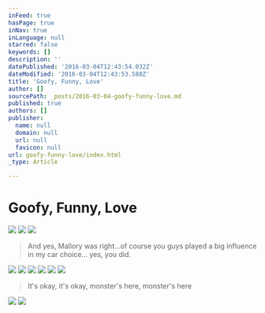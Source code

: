 ```yaml
---
inFeed: true
hasPage: true
inNav: true
inLanguage: null
starred: false
keywords: []
description: ''
datePublished: '2016-03-04T12:43:54.032Z'
dateModified: '2016-03-04T12:43:53.588Z'
title: 'Goofy, Funny, Love'
author: []
sourcePath: _posts/2016-03-04-goofy-funny-love.md
published: true
authors: []
publisher:
  name: null
  domain: null
  url: null
  favicon: null
url: goofy-funny-love/index.html
_type: Article

---
```

# Goofy, Funny, Love
![](https://the-grid-user-content.s3-us-west-2.amazonaws.com/89898cf7-627b-4d8c-9de8-4585d948596d.jpg)
![](https://the-grid-user-content.s3-us-west-2.amazonaws.com/cf7cc8c8-3582-4884-acd3-fb7120b4d17e.jpg)
![](https://the-grid-user-content.s3-us-west-2.amazonaws.com/753049f9-08f7-4201-ad40-c585cdc5d832.jpg)

> And yes, Mallory was right...of course you guys played a big influence in my car choice... yes, you did. 

![](https://the-grid-user-content.s3-us-west-2.amazonaws.com/270bc52d-5a6f-43fd-9d40-ce280cf7da69.jpg)
![](https://the-grid-user-content.s3-us-west-2.amazonaws.com/89fc3dfe-1cdc-4cce-b22d-93f46638f099.jpg)
![](https://the-grid-user-content.s3-us-west-2.amazonaws.com/2585a646-98eb-4b0a-95c8-ac5a658f9398.jpg)
![](https://the-grid-user-content.s3-us-west-2.amazonaws.com/8609bfb1-9c42-4bea-bbb2-70744e4c5a43.jpg)
![](https://the-grid-user-content.s3-us-west-2.amazonaws.com/89841c63-0f92-4684-9e6a-adcef2486c02.jpg)
![](https://the-grid-user-content.s3-us-west-2.amazonaws.com/76240504-ab96-4e69-afc8-062989e168a9.jpg)

> It's okay, it's okay, monster's here, monster's here

![](https://the-grid-user-content.s3-us-west-2.amazonaws.com/4734aafa-9334-4bcf-a4b5-c56e91caea01.jpg)
![](https://the-grid-user-content.s3-us-west-2.amazonaws.com/16b88238-13f8-4cf2-86d9-55af11fd475b.jpg)